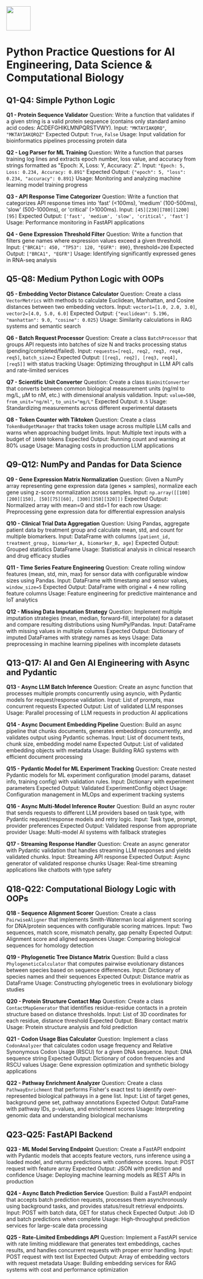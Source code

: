 <img src="https://r2cdn.perplexity.ai/pplx-full-logo-primary-dark%402x.png" style="height:64px;margin-right:32px"/>

# Python Practice Questions for AI Engineering, Data Science \& Computational Biology

## Q1-Q4: Simple Python Logic

**Q1 - Protein Sequence Validator**
Question: Write a function that validates if a given string is a valid protein sequence (contains only standard amino acid codes: ACDEFGHIKLMNPQRSTVWY).
Input: `"MKTAYIAKQRQ"`, `"MKTAYIAKQRQZ"`
Expected Output: `True`, `False`
Usage: Input validation for bioinformatics pipelines processing protein data

**Q2 - Log Parser for ML Training**
Question: Write a function that parses training log lines and extracts epoch number, loss value, and accuracy from strings formatted as "Epoch: X, Loss: Y, Accuracy: Z".
Input: `"Epoch: 5, Loss: 0.234, Accuracy: 0.891"`
Expected Output: `{"epoch": 5, "loss": 0.234, "accuracy": 0.891}`
Usage: Monitoring and analyzing machine learning model training progress

**Q3 - API Response Time Categorizer**
Question: Write a function that categorizes API response times into 'fast' (<100ms), 'medium' (100-500ms), 'slow' (500-1000ms), or 'critical' (>1000ms).
Input: `[45][230][780][1200][95]`
Expected Output: `['fast', 'medium', 'slow', 'critical', 'fast']`
Usage: Performance monitoring in FastAPI applications

**Q4 - Gene Expression Threshold Filter**
Question: Write a function that filters gene names where expression values exceed a given threshold.
Input: `{"BRCA1": 450, "TP53": 120, "EGFR": 890}`, threshold=`200`
Expected Output: `["BRCA1", "EGFR"]`
Usage: Identifying significantly expressed genes in RNA-seq analysis

## Q5-Q8: Medium Python Logic with OOPs

**Q5 - Embedding Vector Distance Calculator**
Question: Create a class `VectorMetrics` with methods to calculate Euclidean, Manhattan, and Cosine distances between two embedding vectors.
Input: `vector1=[1.0, 2.0, 3.0]`, `vector2=[4.0, 5.0, 6.0]`
Expected Output: `{"euclidean": 5.196, "manhattan": 9.0, "cosine": 0.025}`
Usage: Similarity calculations in RAG systems and semantic search

**Q6 - Batch Request Processor**
Question: Create a class `BatchProcessor` that groups API requests into batches of size N and tracks processing status (pending/completed/failed).
Input: `requests=[req1, req2, req3, req4, req5]`, `batch_size=2`
Expected Output: `[[req1, req2], [req3, req4], [req5]]` with status tracking
Usage: Optimizing throughput in LLM API calls and rate-limited services

**Q7 - Scientific Unit Converter**
Question: Create a class `BioUnitConverter` that converts between common biological measurement units (ng/ml to mg/L, μM to nM, etc.) with dimensional analysis validation.
Input: `value=500`, `from_unit="ng/ml"`, `to_unit="mg/L"`
Expected Output: `0.5`
Usage: Standardizing measurements across different experimental datasets

**Q8 - Token Counter with Tiktoken**
Question: Create a class `TokenBudgetManager` that tracks token usage across multiple LLM calls and warns when approaching budget limits.
Input: Multiple text inputs with a budget of `10000` tokens
Expected Output: Running count and warning at 80% usage
Usage: Managing costs in production LLM applications

## Q9-Q12: NumPy and Pandas for Data Science

**Q9 - Gene Expression Matrix Normalization**
Question: Given a NumPy array representing gene expression data (genes × samples), normalize each gene using z-score normalization across samples.
Input: `np.array([[100][200][150], [50][75][60], [300][350][320]])`
Expected Output: Normalized array with mean=0 and std=1 for each row
Usage: Preprocessing gene expression data for differential expression analysis

**Q10 - Clinical Trial Data Aggregation**
Question: Using Pandas, aggregate patient data by treatment group and calculate mean, std, and count for multiple biomarkers.
Input: DataFrame with columns `[patient_id, treatment_group, biomarker_A, biomarker_B, age]`
Expected Output: Grouped statistics DataFrame
Usage: Statistical analysis in clinical research and drug efficacy studies

**Q11 - Time Series Feature Engineering**
Question: Create rolling window features (mean, std, min, max) for sensor data with configurable window sizes using Pandas.
Input: DataFrame with timestamp and sensor values, `window_size=5`
Expected Output: DataFrame with original + 4 new rolling feature columns
Usage: Feature engineering for predictive maintenance and IoT analytics

**Q12 - Missing Data Imputation Strategy**
Question: Implement multiple imputation strategies (mean, median, forward-fill, interpolate) for a dataset and compare resulting distributions using NumPy/Pandas.
Input: DataFrame with missing values in multiple columns
Expected Output: Dictionary of imputed DataFrames with strategy names as keys
Usage: Data preprocessing in machine learning pipelines with incomplete datasets

## Q13-Q17: AI and Gen AI Engineering with Async and Pydantic

**Q13 - Async LLM Batch Inference**
Question: Create an async function that processes multiple prompts concurrently using asyncio, with Pydantic models for request/response validation.
Input: List of prompts, max concurrent requests
Expected Output: List of validated LLM responses
Usage: Parallel processing of LLM requests in production AI applications

**Q14 - Async Document Embedding Pipeline**
Question: Build an async pipeline that chunks documents, generates embeddings concurrently, and validates output using Pydantic schemas.
Input: List of document texts, chunk size, embedding model name
Expected Output: List of validated embedding objects with metadata
Usage: Building RAG systems with efficient document processing

**Q15 - Pydantic Model for ML Experiment Tracking**
Question: Create nested Pydantic models for ML experiment configuration (model params, dataset info, training config) with validation rules.
Input: Dictionary with experiment parameters
Expected Output: Validated ExperimentConfig object
Usage: Configuration management in MLOps and experiment tracking systems

**Q16 - Async Multi-Model Inference Router**
Question: Build an async router that sends requests to different LLM providers based on task type, with Pydantic request/response models and retry logic.
Input: Task type, prompt, provider preferences
Expected Output: Validated response from appropriate provider
Usage: Multi-model AI systems with fallback strategies

**Q17 - Streaming Response Handler**
Question: Create an async generator with Pydantic validation that handles streaming LLM responses and yields validated chunks.
Input: Streaming API response
Expected Output: Async generator of validated response chunks
Usage: Real-time streaming applications like chatbots with type safety

## Q18-Q22: Computational Biology Logic with OOPs

**Q18 - Sequence Alignment Scorer**
Question: Create a class `PairwiseAligner` that implements Smith-Waterman local alignment scoring for DNA/protein sequences with configurable scoring matrices.
Input: Two sequences, match score, mismatch penalty, gap penalty
Expected Output: Alignment score and aligned sequences
Usage: Comparing biological sequences for homology detection

**Q19 - Phylogenetic Tree Distance Matrix**
Question: Build a class `PhylogeneticCalculator` that computes pairwise evolutionary distances between species based on sequence differences.
Input: Dictionary of species names and their sequences
Expected Output: Distance matrix as DataFrame
Usage: Constructing phylogenetic trees in evolutionary biology studies

**Q20 - Protein Structure Contact Map**
Question: Create a class `ContactMapGenerator` that identifies residue-residue contacts in a protein structure based on distance thresholds.
Input: List of 3D coordinates for each residue, distance threshold
Expected Output: Binary contact matrix
Usage: Protein structure analysis and fold prediction

**Q21 - Codon Usage Bias Calculator**
Question: Implement a class `CodonAnalyzer` that calculates codon usage frequency and Relative Synonymous Codon Usage (RSCU) for a given DNA sequence.
Input: DNA sequence string
Expected Output: Dictionary of codon frequencies and RSCU values
Usage: Gene expression optimization and synthetic biology applications

**Q22 - Pathway Enrichment Analyzer**
Question: Create a class `PathwayEnrichment` that performs Fisher's exact test to identify over-represented biological pathways in a gene list.
Input: List of target genes, background gene set, pathway annotations
Expected Output: DataFrame with pathway IDs, p-values, and enrichment scores
Usage: Interpreting genomic data and understanding biological mechanisms

## Q23-Q25: FastAPI Backend

**Q23 - ML Model Serving Endpoint**
Question: Create a FastAPI endpoint with Pydantic models that accepts feature vectors, runs inference using a loaded model, and returns predictions with confidence scores.
Input: POST request with feature array
Expected Output: JSON with prediction and confidence
Usage: Deploying machine learning models as REST APIs in production

**Q24 - Async Batch Prediction Service**
Question: Build a FastAPI endpoint that accepts batch prediction requests, processes them asynchronously using background tasks, and provides status/result retrieval endpoints.
Input: POST with batch data, GET for status check
Expected Output: Job ID and batch predictions when complete
Usage: High-throughput prediction services for large-scale data processing

**Q25 - Rate-Limited Embeddings API**
Question: Implement a FastAPI service with rate limiting middleware that generates text embeddings, caches results, and handles concurrent requests with proper error handling.
Input: POST request with text list
Expected Output: Array of embedding vectors with request metadata
Usage: Building embedding services for RAG systems with cost and performance optimization

